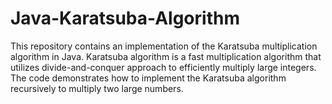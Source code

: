 # Java-Karatsuba-Algorithm
This repository contains an implementation of the Karatsuba multiplication algorithm in Java. Karatsuba algorithm is a fast multiplication algorithm that utilizes divide-and-conquer approach to efficiently multiply large integers. The code demonstrates how to implement the Karatsuba algorithm recursively to multiply two large numbers.
